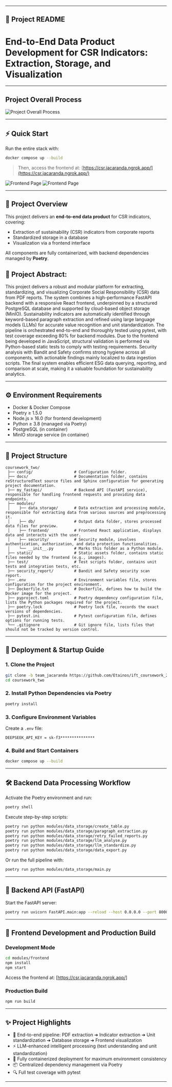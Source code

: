 
---

## 📄 Project README 
# End-to-End Data Product Development for CSR Indicators: Extraction, Storage, and Visualization

---

## Project Overall Process
![Project Overall Process](https://raw.githubusercontent.com/Etainos/ift_coursework_2024/team_jacaranda/team_jacaranda/coursework_two/static/Project_Process.jpg)

---
## ⚡ Quick Start

Run the entire stack with:

```bash
docker compose up --build
```

> Then, access the frontend at: [https://csr.jacaranda.ngrok.app/](https://csr.jacaranda.ngrok.app/)

![Frontend Page](https://raw.githubusercontent.com/Etainos/ift_coursework_2024/team_jacaranda/team_jacaranda/coursework_two/static/Frontend_Page_1.jpg)
![Frontend Page](https://raw.githubusercontent.com/Etainos/ift_coursework_2024/team_jacaranda/team_jacaranda/coursework_two/static/Frontend_Page_2.jpg)

---

## 📌 Project Overview
This project delivers an **end-to-end data product** for CSR indicators, covering:

- Extraction of sustainability (CSR) indicators from corporate reports
- Standardized storage in a database
- Visualization via a frontend interface

All components are fully containerized, with backend dependencies managed by **Poetry**.

## 📌 Project Abstract:
This project delivers a robust and modular platform for extracting, standardizing, and visualizing Corporate Social Responsibility (CSR) data from PDF reports. The system combines a high-performance FastAPI backend with a responsive React frontend, underpinned by a structured PostgreSQL database and supported by cloud-based object storage (MinIO). Sustainability indicators are automatically identified through keyword-based paragraph extraction and refined using large language models (LLMs) for accurate value recognition and unit standardization. The pipeline is orchestrated end-to-end and thoroughly tested using pytest, with test coverage exceeding 80% for backend modules. Due to the frontend being developed in JavaScript, structural validation is performed via Python-based static tests to comply with testing requirements. Security analysis with Bandit and Safety confirms strong hygiene across all components, with actionable findings mainly localized to data ingestion scripts. The final system enables efficient ESG data querying, reporting, and comparison at scale, making it a valuable foundation for sustainability analytics.

---

## ⚙️ Environment Requirements
- Docker & Docker Compose
- Poetry ≥ 1.5.0
- Node.js ≥ 16.0 (for frontend development)
- Python ≥ 3.8 (managed via Poetry)
- PostgreSQL (in container)
- MinIO storage service (in container)

---

## 📂 Project Structure
```
coursework_two/
 ├── config/                  # Configuration folder.
 ├── docs/                    # Documentation folder, contains reStructuredText source files and Sphinx configuration for generating project documentation.
 ├── my_fastapi/              # Backend API (FastAPI service), responsible for handling frontend requests and providing data endpoints.
 ├── modules/
 │    ├── data_storage/       # Data extraction and processing module, responsible for extracting data from various sources and preprocessing it.
 │    ├── db/                 # Output data folder, stores processed data files for preview.
 │    ├── frontend/           # Frontend React application, displays data and interacts with the user.
 │    ├── security/           # Security module, involves authentication, authorization, and data protection functionalities.
 │    └── __init__.py         # Marks this folder as a Python module.
 ├── static/                  # Static assets folder, contains static files needed by the frontend (e.g., images).
 ├── test/                    # Test scripts folder, contains unit tests and integration tests, etc.
 ├── security_report/         # Bandit and Safety security scan report.
 ├── .env                     # Environment variables file, stores configuration for the project environment.
 ├── Dockerfile.txt           # Dockerfile, defines how to build the Docker image for the project.
 ├── pyproject.toml           # Poetry dependency configuration file, lists the Python packages required for the project.
 ├── poetry.lock              # Poetry lock file, records the exact versions of dependencies.
 ├── pytest.ini               # Pytest configuration file, defines options for running tests.
 └── .gitignore               # Git ignore file, lists files that should not be tracked by version control.
```

---

## 🚀 Deployment & Startup Guide

### 1. Clone the Project
```bash
git clone -b team_jacaranda https://github.com/Etainos/ift_coursework_2024.git
cd coursework_two
```

### 2. Install Python Dependencies via Poetry
```bash
poetry install
```

### 3. Configure Environment Variables
Create a `.env` file:
```
DEEPSEEK_API_KEY = sk-f3***************
```

### 4. Build and Start Containers
```bash
docker compose up --build
```

---

## 🛠️ Backend Data Processing Workflow

Activate the Poetry environment and run:

```bash
poetry shell
```

Execute step-by-step scripts:
```bash
poetry run python modules/data_storage/create_table.py
poetry run python modules/data_storage/paragraph_extraction.py
poetry run python modules/data_storage/retry_failed_reports.py
poetry run python modules/data_storage/llm_analyse.py
poetry run python modules/data_storage/llm_standardize.py
poetry run python modules/data_storage/data_export.py
```
Or run the full pipeline with:
```bash
poetry run python modules/data_storage/main.py
```

---

## 🔗 Backend API (FastAPI)

Start the FastAPI server:
```bash
poetry run uvicorn FastAPI.main:app --reload --host 0.0.0.0 --port 8000
```

---

## 🎨 Frontend Development and Production Build

### Development Mode
```bash
cd modules/frontend
npm install
npm start
```
Access the frontend at: [https://csr.jacaranda.ngrok.app/]

### Production Build
```bash
npm run build
```

---

## ✨ Project Highlights
- 📑 End-to-end pipeline: PDF extraction ➔ Indicator extraction ➔ Unit standardization ➔ Database storage ➔ Frontend visualization
- ⚡ LLM-enhanced intelligent processing (text understanding and unit standardization)
- 🐳 Fully containerized deployment for maximum environment consistency
- 📦 Centralized dependency management via Poetry
- 🔍 Full test coverage with pytest

---
